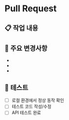 # Pull Request

## 📋 작업 내용
<!-- 이번 PR에서 수행한 작업을 간략히 설명해주세요 -->

## 🔧 주요 변경사항
<!-- 주요 변경사항을 간단히 나열해주세요 -->
- 
-
-

## 🧪 테스트
<!-- 테스트 방법이나 확인 사항을 적어주세요 -->
- [ ] 로컬 환경에서 정상 동작 확인
- [ ] 테스트 코드 작성/수정
- [ ] API 테스트 완료

